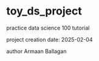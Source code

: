 # toy_ds_project
practice data science 100 tutorial

project creation date: 2025-02-04

author Armaan Ballagan
